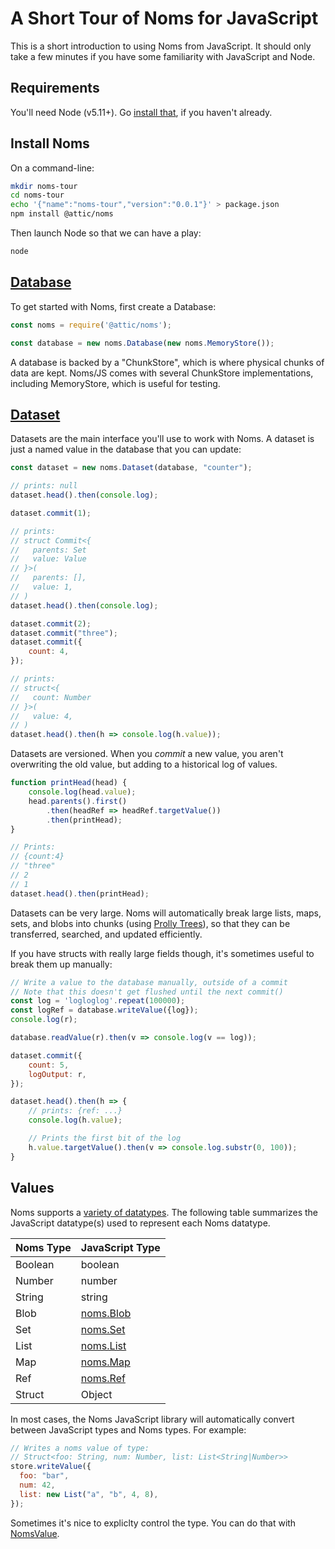 # A Short Tour of Noms for JavaScript

This is a short introduction to using Noms from JavaScript. It should only take a few minutes if you have some familiarity with JavaScript and Node.

## Requirements

You'll need Node (v5.11+). Go [install that](https://nodejs.org/en/), if you haven't already.

## Install Noms

On a command-line:

```sh
mkdir noms-tour
cd noms-tour
echo '{"name":"noms-tour","version":"0.0.1"}' > package.json
npm install @attic/noms
```

Then launch Node so that we can have a play:

```sh
node
```

## [Database](https://github.com/attic-labs/noms/blob/master/js/src/database.js)

To get started with Noms, first create a Database:

```js
const noms = require('@attic/noms');

const database = new noms.Database(new noms.MemoryStore());
```

A database is backed by a "ChunkStore", which is where physical chunks of data are kept. Noms/JS comes with several ChunkStore implementations, including MemoryStore, which is useful for testing.



## [Dataset](https://github.com/attic-labs/noms/blob/master/js/src/dataset.js)

Datasets are the main interface you'll use to work with Noms. A dataset is just a named value in the database that you can update:

```js
const dataset = new noms.Dataset(database, "counter");

// prints: null
dataset.head().then(console.log);

dataset.commit(1);

// prints:
// struct Commit<{
//   parents: Set
//   value: Value
// }>(
//   parents: [],
//   value: 1,
// )
dataset.head().then(console.log);

dataset.commit(2);
dataset.commit("three");
dataset.commit({
	count: 4,
});

// prints:
// struct<{
//   count: Number
// }>(
//   value: 4,
// )
dataset.head().then(h => console.log(h.value));
```

Datasets are versioned. When you *commit* a new value, you aren't overwriting the old value, but adding to a historical log of values.

```js
function printHead(head) {
	console.log(head.value);
	head.parents().first()
		.then(headRef => headRef.targetValue())
		.then(printHead);
}

// Prints:
// {count:4}
// "three"
// 2
// 1
dataset.head().then(printHead);
```

Datasets can be very large. Noms will automatically break large lists, maps, sets, and blobs into chunks (using [Prolly Trees](TODO)), so that they can be transferred, searched, and updated efficiently.

If you have structs with really large fields though, it's sometimes useful to break them up manually:

```js
// Write a value to the database manually, outside of a commit
// Note that this doesn't get flushed until the next commit()
const log = 'logloglog'.repeat(100000);
const logRef = database.writeValue({log});
console.log(r);

database.readValue(r).then(v => console.log(v == log));

dataset.commit({
	count: 5,
	logOutput: r,
});

dataset.head().then(h => {
	// prints: {ref: ...}
	console.log(h.value);

	// Prints the first bit of the log
	h.value.targetValue().then(v => console.log.substr(0, 100));
}
```

## Values

Noms supports a [variety of datatypes](TODO-link-to-overview-of-Noms-and-Noms-datatypes). The following table summarizes the JavaScript datatype(s) used to represent each Noms datatype.

Noms Type | JavaScript Type
--------------- | ---------
Boolean | boolean
Number | number
String | string
Blob | [noms.Blob](#Blob)
Set | [noms.Set](#Set)
List | [noms.List](#List)
Map | [noms.Map](#Map)
Ref | [noms.Ref](#Ref)
Struct | Object

In most cases, the Noms JavaScript library will automatically convert between JavaScript types and Noms types. For example:

```js
// Writes a noms value of type:
// Struct<foo: String, num: Number, list: List<String|Number>>
store.writeValue({
  foo: "bar",
  num: 42,
  list: new List("a", "b", 4, 8),
});
```

Sometimes it's nice to expliclty control the type. You can do that with [NomsValue](TODO).
